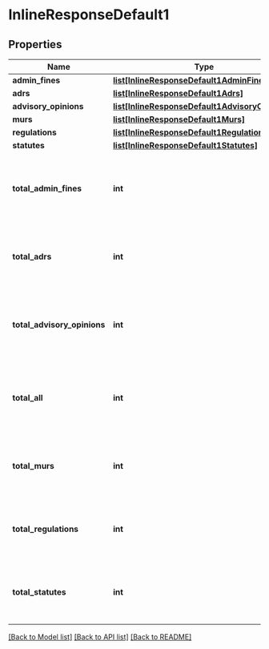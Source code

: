 # InlineResponseDefault1

## Properties
Name | Type | Description | Notes
------------ | ------------- | ------------- | -------------
**admin_fines** | [**list[InlineResponseDefault1AdminFines]**](InlineResponseDefault1AdminFines.md) |  | [optional]
**adrs** | [**list[InlineResponseDefault1Adrs]**](InlineResponseDefault1Adrs.md) |  | [optional]
**advisory_opinions** | [**list[InlineResponseDefault1AdvisoryOpinions]**](InlineResponseDefault1AdvisoryOpinions.md) |  | [optional]
**murs** | [**list[InlineResponseDefault1Murs]**](InlineResponseDefault1Murs.md) |  | [optional]
**regulations** | [**list[InlineResponseDefault1Regulations]**](InlineResponseDefault1Regulations.md) |  | [optional]
**statutes** | [**list[InlineResponseDefault1Statutes]**](InlineResponseDefault1Statutes.md) |  | [optional]
**total_admin_fines** | **int** | Total number of Admin Fines matching the search criteria | [optional]
**total_adrs** | **int** | Total number of ADRs matching the search criteria | [optional]
**total_advisory_opinions** | **int** | Total number of Advisory Opinions matching the search criteria | [optional]
**total_all** | **int** | Total number of legal documents matching the search criteria | [optional]
**total_murs** | **int** | Total number of MURs matching the search criteria | [optional]
**total_regulations** | **int** | Total number of Regulations matching the search criteria | [optional]
**total_statutes** | **int** | Total number of Statutes matching the search criteria | [optional]

[[Back to Model list]](../README.md#documentation-for-models) [[Back to API list]](../README.md#documentation-for-api-endpoints) [[Back to README]](../README.md)
